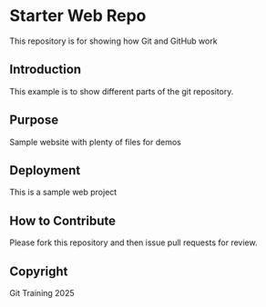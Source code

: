 # Starter Web Repo

This repository is for showing how Git and GitHub work


## Introduction

This example is to show different parts of the git repository.

## Purpose

Sample website with plenty of files for demos

## Deployment

This is a sample web project

## How to Contribute

Please fork this repository and then issue pull requests for review.

## Copyright

Git Training 2025